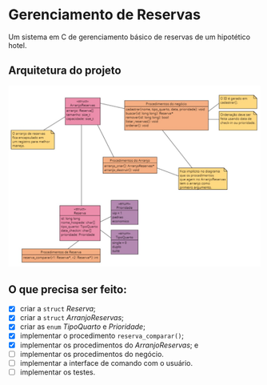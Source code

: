 # Gerenciamento de Reservas
Um sistema em C de gerenciamento básico de reservas de um hipotético hotel.
## Arquitetura do projeto
![arquitetura do projeto](diagrama_arquitetura.jpeg)
## O que precisa ser feito:
- [x] criar a `struct` *Reserva*;
- [x] criar a `struct` *ArranjoReservas*;
- [x] criar as `enum` *TipoQuarto* e *Prioridade*;
- [x] implementar o procedimento `reserva_comparar()`;
- [x] implementar os procedimentos do *ArranjoReservas*; e
- [ ] implementar os procedimentos do negócio.
- [ ] implementar a interface de comando com o usuário.
- [ ] implementar os testes.
